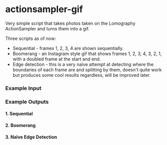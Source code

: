 # actionsampler-gif

Very simple script that takes photos taken on the Lomography ActionSampler and turns them into a gif. 

Three scripts as of now:
- Sequential - frames 1, 2, 3, 4 are shown sequentially.
- Boomerang - an Instagram style gif that shows frames 1, 2, 3, 4, 3, 2, 1, with a doubled frame at the start and end.
- Edge detection - this is a very naïve attempt at detecting where the boundaries of each frame are and splitting by them, doesn't quite work but produces some cool results regardless, will be improved later.

### Example Input

### Example Outputs
#### 1. Sequential

#### 2. Boomerang

#### 3. Naïve Edge Detection 